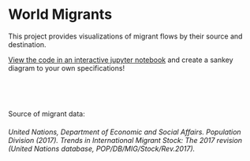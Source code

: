 # World Migrants

This project provides visualizations of migrant flows by their source and destination.

[View the code in an interactive jupyter notebook](https://mybinder.org/v2/gh/dinaliebmann/WorldMigrants/master?filepath=notebooks%2Fsankey_diagrams.ipynb) and create a sankey diagram to your own specifications!

&nbsp;

&nbsp;

Source of migrant data: 
###### United Nations, Department of Economic and Social Affairs. Population Division (2017). Trends in International Migrant Stock: The 2017 revision (United Nations database, POP/DB/MIG/Stock/Rev.2017).
